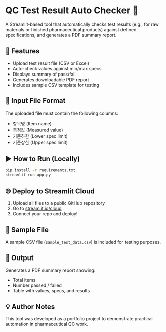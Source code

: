 # QC Test Result Auto Checker 🧪

A Streamlit-based tool that automatically checks test results (e.g., for raw materials or finished pharmaceutical products) against defined specifications, and generates a PDF summary report.

## 🔧 Features
- Upload test result file (CSV or Excel)
- Auto-check values against min/max specs
- Displays summary of pass/fail
- Generates downloadable PDF report
- Includes sample CSV template for testing

## 📁 Input File Format
The uploaded file must contain the following columns:

- 항목명 (Item name)
- 측정값 (Measured value)
- 기준하한 (Lower spec limit)
- 기준상한 (Upper spec limit)

## ▶️ How to Run (Locally)
```bash
pip install -r requirements.txt
streamlit run app.py
```

## 🌐 Deploy to Streamlit Cloud
1. Upload all files to a public GitHub repository
2. Go to [streamlit.io/cloud](https://streamlit.io/cloud)
3. Connect your repo and deploy!

## 📎 Sample File
A sample CSV file (`sample_test_data.csv`) is included for testing purposes.

## 📄 Output
Generates a PDF summary report showing:
- Total items
- Number passed / failed
- Table with values, specs, and results

## 💡 Author Notes
This tool was developed as a portfolio project to demonstrate practical automation in pharmaceutical QC work.
